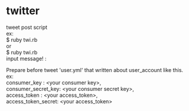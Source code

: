 # twitter<br>
tweet post script<br>
ex:<br>
  $ ruby twi.rb <tweet message><br>
or<br>
  $ ruby twi.rb <br>
  input message! :<tweet messate><br>

Prepare before tweet 'user.yml' that written about user_account like this.<br>
ex:<br>
consumer_key       : &lt;your consumer key&gt;, <br>
consumer_secret_key: &lt;your consumer secret key&gt;,<br>
access_token       : &lt;your access_token&gt;,<br>
access_token_secret: &lt;your access_token&gt;<br>

